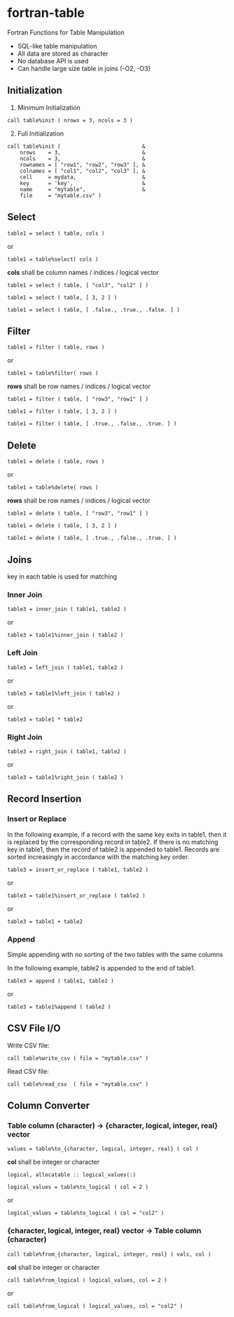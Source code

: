 # fortran-table

Fortran Functions for Table Manipulation

- SQL-like table manipulation
- All data are stored as character
- No database API is used
- Can handle large size table in joins (-O2, -O3)

## Initialization

1. Minimum Initialization

```
call table%init ( nrows = 3, ncols = 3 )
```

2. Full Initialization

```
call table%init (                          &
    nrows    = 3,                          &
    ncols    = 3,                          &
    rownames = [ "row1", "row2", "row3" ], &
    colnames = [ "col1", "col2", "col3" ], &
    cell     = mydata,                     &
    key      = 'key',                      &
    name     = "mytable",                  &
    file     = "mytable.csv" )
```

## Select

```
table1 = select ( table, cols ) 
```
or
```
table1 = table%select( cols ) 
```

**cols** shall be column names / indices / logical vector 

```
table1 = select ( table, [ "col3", "col2" ] )
```

```
table1 = select ( table, [ 3, 2 ] ) 
```

```
table1 = select ( table, [ .false., .true., .false. ] ) 
```

## Filter

```
table1 = filter ( table, rows ) 
```
or
```
table1 = table%filter( rows ) 
```

**rows** shall be row names / indices / logical vector 

```
table1 = filter ( table, [ "row3", "row1" ] )
```

```
table1 = filter ( table, [ 3, 2 ] )
```

```
table1 = filter ( table, [ .true., .false., .true. ] )
```

## Delete

```
table1 = delete ( table, rows ) 
```
or
```
table1 = table%delete( rows ) 
```

**rows** shall be row names / indices / logical vector 

```
table1 = delete ( table, [ "row3", "row1" ] )
```

```
table1 = delete ( table, [ 3, 2 ] )
```

```
table1 = delete ( table, [ .true., .false., .true. ] )
```

## Joins

key in each table is used for matching

### Inner Join

```
table3 = inner_join ( table1, table2 )
```
or
```
table3 = table1%inner_join ( table2 )
```

### Left Join

```
table3 = left_join ( table1, table2 )
```
or
```
table3 = table1%left_join ( table2 )
```
or
```
table3 = table1 * table2
```

### Right Join

```
table3 = right_join ( table1, table2 )
```
or
```
table3 = table1%right_join ( table2 )
```

## Record Insertion

### Insert or Replace

In the following example, 
if a record with the same key exits in table1, then it is replaced by the corresponding record in table2.
If there is no matching key in table1, then the record of table2 is appended to table1.
Records are sorted increasingly in accordance with the matching key order.

```
table3 = insert_or_replace ( table1, table2 )
```
or
```
table3 = table1%insert_or_replace ( table2 )
```
or
```
table3 = table1 + table2
```

### Append

Simple appending with no sorting of the two tables with the same columns

In the following example, table2 is appended to the end of table1.

```
table3 = append ( table1, table2 )
```
or
```
table3 = table1%append ( table2 )
```

## CSV File I/O

Write CSV file:

```
call table%write_csv ( file = "mytable.csv" )
```

Read CSV file:

```
call table%read_csv  ( file = "mytable.csv" )
```

## Column Converter

### Table column (character) -> {character, logical, integer, real} vector

```
values = table%to_{character, logical, integer, real} ( col )
```

**col** shall be integer or character

```
logical, allocatable :: logical_values(:)

logical_values = table%to_logical ( col = 2 )

```
or
```
logical_values = table%to_logical ( col = "col2" )
```

### {character, logical, integer, real} vector -> Table column (character)

```
call table%from_{character, logical, integer, real} ( vals, col )
```

**col** shall be integer or character

```
call table%from_logical ( logical_values, col = 2 )
```
or
```
call table%from_logical ( logical_values, col = "col2" )
```

